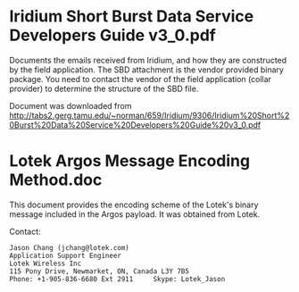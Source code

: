 # Iridium Short Burst Data Service Developers Guide v3_0.pdf

Documents the emails received from Iridium, and how they are constructed by the
field application.  The SBD attachment is the vendor provided binary package.
You need to contact the vendor of the field application (collar provider) to
determine the structure of the SBD file.

Document was downloaded from 
<http://tabs2.gerg.tamu.edu/~norman/659/Iridium/9306/Iridium%20Short%20Burst%20Data%20Service%20Developers%20Guide%20v3_0.pdf>

# Lotek Argos Message Encoding Method.doc

This document provides the encoding scheme of the Lotek's binary message
included in the Argos payload. It was obtained from Lotek.

Contact:
```
Jason Chang (jchang@lotek.com)
Application Support Engineer
Lotek Wireless Inc
115 Pony Drive, Newmarket, ON, Canada L3Y 7B5
Phone: +1-905-836-6680 Ext 2911     Skype: Lotek_Jason
```
